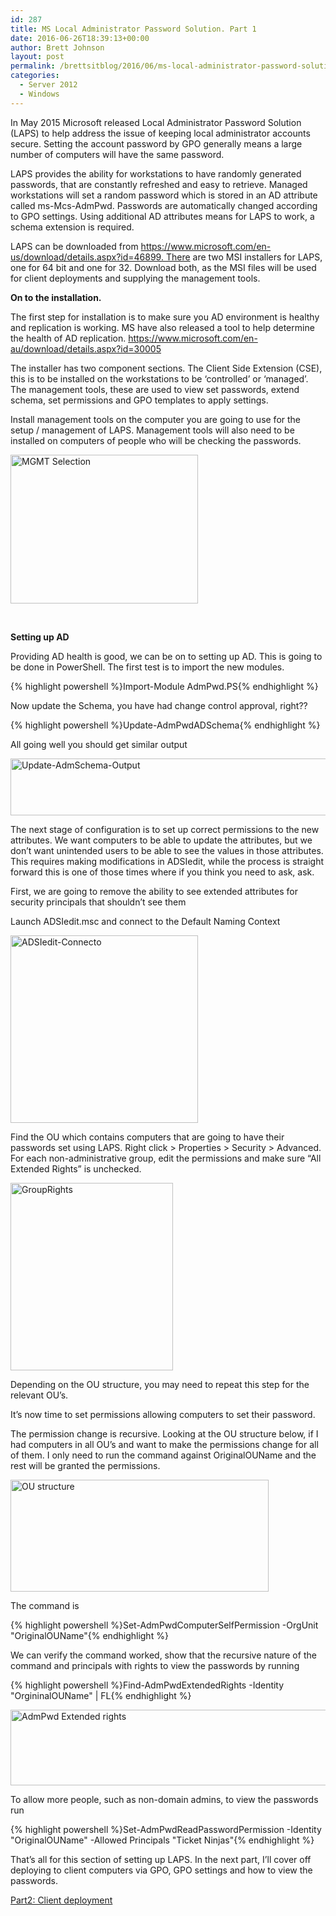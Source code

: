 ```yaml
---
id: 287
title: MS Local Administrator Password Solution. Part 1
date: 2016-06-26T18:39:13+00:00
author: Brett Johnson
layout: post
permalink: /brettsitblog/2016/06/ms-local-administrator-password-solution-part-1/
categories:
  - Server 2012
  - Windows
---
```

In May 2015 Microsoft released Local Administrator Password Solution (LAPS) to help address the issue of keeping local administrator accounts secure. Setting the account password by GPO generally means a large number of computers will have the same password.

LAPS provides the ability for workstations to have randomly generated passwords, that are constantly refreshed and easy to retrieve. Managed workstations will set a random password which is stored in an AD attribute called ms-Mcs-AdmPwd. Passwords are automatically changed according to GPO settings. Using additional AD attributes means for LAPS to work, a schema extension is required.

LAPS can be downloaded from https://www.microsoft.com/en-us/download/details.aspx?id=46899. There are two MSI installers for LAPS, one for 64 bit and one for 32. Download both, as the MSI files will be used for client deployments and supplying the management tools.

**On to the installation.**

The first step for installation is to make sure you AD environment is healthy and replication is working. MS have also released a tool to help determine the health of AD replication. https://www.microsoft.com/en-au/download/details.aspx?id=30005

The installer has two component sections. The Client Side Extension (CSE), this is to be installed on the workstations to be &#8216;controlled&#8217; or &#8216;managed&#8217;. The management tools, these are used to view set passwords, extend schema, set permissions and GPO templates to apply settings.

Install management tools on the computer you are going to use for the setup / management of LAPS. Management tools will also need to be installed on computers of people who will be checking the passwords.

[<img class="size-medium wp-image-291 alignnone" src="https://sdbrett.com/BrettsITBlog/wp-content/uploads/2016/06/MGMT-Selection-300x238.png" alt="MGMT Selection" width="300" height="238" srcset="https://sdbrett.com/assets/images2016/06/MGMT-Selection-300x238.png 300w, https://sdbrett.com/assets/images2016/06/MGMT-Selection.png 507w" sizes="(max-width: 300px) 100vw, 300px" />](https://sdbrett.com/BrettsITBlog/wp-content/uploads/2016/06/MGMT-Selection.png)

&nbsp;

**Setting up AD**

Providing AD health is good, we can be on to setting up AD. This is going to be done in PowerShell. The first test is to import the new modules.

{% highlight powershell %}Import-Module AdmPwd.PS{% endhighlight %}

Now update the Schema, you have had change control approval, right??

{% highlight powershell %}Update-AdmPwdADSchema{% endhighlight %}

All going well you should get similar output

[<img class="wp-image-294 alignnone" src="https://sdbrett.com/BrettsITBlog/wp-content/uploads/2016/06/Update-AdmSchema-Output-300x36.png" alt="Update-AdmSchema-Output" width="758" height="91" srcset="https://sdbrett.com/assets/images2016/06/Update-AdmSchema-Output-300x36.png 300w, https://sdbrett.com/assets/images2016/06/Update-AdmSchema-Output.png 684w" sizes="(max-width: 758px) 100vw, 758px" />](https://sdbrett.com/BrettsITBlog/wp-content/uploads/2016/06/Update-AdmSchema-Output.png)

The next stage of configuration is to set up correct permissions to the new attributes. We want computers to be able to update the attributes, but we don&#8217;t want unintended users to be able to see the values in those attributes. This requires making modifications in ADSIedit, while the process is straight forward this is one of those times where if you think you need to ask, ask.

First, we are going to remove the ability to see extended attributes for security principals that shouldn&#8217;t see them

Launch ADSIedit.msc and connect to the Default Naming Context

[<img class="alignnone wp-image-289 size-medium" src="https://sdbrett.com/BrettsITBlog/wp-content/uploads/2016/06/ADSIedit-Connecto-300x300.png" alt="ADSIedit-Connecto" width="300" height="300" srcset="https://sdbrett.com/assets/images2016/06/ADSIedit-Connecto-300x300.png 300w, https://sdbrett.com/assets/images2016/06/ADSIedit-Connecto-150x150.png 150w, https://sdbrett.com/assets/images2016/06/ADSIedit-Connecto.png 395w" sizes="(max-width: 300px) 100vw, 300px" />](https://sdbrett.com/BrettsITBlog/wp-content/uploads/2016/06/ADSIedit-Connecto.png)

Find the OU which contains computers that are going to have their passwords set using LAPS. Right click > Properties > Security > Advanced. For each non-administrative group, edit the permissions and make sure &#8220;All Extended Rights&#8221; is unchecked.

[<img class="alignnone size-medium wp-image-290" src="https://sdbrett.com/BrettsITBlog/wp-content/uploads/2016/06/GroupRights-260x300.png" alt="GroupRights" width="260" height="300" srcset="https://sdbrett.com/assets/images2016/06/GroupRights-260x300.png 260w, https://sdbrett.com/assets/images2016/06/GroupRights.png 431w" sizes="(max-width: 260px) 100vw, 260px" />](https://sdbrett.com/BrettsITBlog/wp-content/uploads/2016/06/GroupRights.png)

Depending on the OU structure, you may need to repeat this step for the relevant OU&#8217;s.

It&#8217;s now time to set permissions allowing computers to set their password.

The permission change is recursive. Looking at the OU structure below, if I had computers in all OU&#8217;s and want to make the permissions change for all of them. I only need to run the command against OriginalOUName and the rest will be granted the permissions.

[<img class="alignnone wp-image-292" src="https://sdbrett.com/BrettsITBlog/wp-content/uploads/2016/06/OU-structure.png" alt="OU structure" width="413" height="179" />](https://sdbrett.com/BrettsITBlog/wp-content/uploads/2016/06/OU-structure.png)

The command is

{% highlight powershell %}Set-AdmPwdComputerSelfPermission -OrgUnit "OriginalOUName"{% endhighlight %}

We can verify the command worked, show that the recursive nature of the command and principals with rights to view the passwords by running

{% highlight powershell %}Find-AdmPwdExtendedRights -Identity "OrgininalOUName" | FL{% endhighlight %}

[<img class="alignnone wp-image-295" src="https://sdbrett.com/BrettsITBlog/wp-content/uploads/2016/06/AdmPwd-Extended-rights-300x67.png" alt="AdmPwd Extended rights" width="542" height="121" srcset="https://sdbrett.com/assets/images2016/06/AdmPwd-Extended-rights-300x67.png 300w, https://sdbrett.com/assets/images2016/06/AdmPwd-Extended-rights-768x172.png 768w, https://sdbrett.com/assets/images2016/06/AdmPwd-Extended-rights.png 840w" sizes="(max-width: 542px) 100vw, 542px" />](https://sdbrett.com/BrettsITBlog/wp-content/uploads/2016/06/AdmPwd-Extended-rights.png)

To allow more people, such as non-domain admins, to view the passwords run

{% highlight powershell %}Set-AdmPwdReadPasswordPermission -Identity "OriginalOUName" -Allowed Principals "Ticket Ninjas"{% endhighlight %}

That&#8217;s all for this section of setting up LAPS. In the next part, I&#8217;ll cover off deploying to client computers via GPO, GPO settings and how to view the passwords.

[Part2: Client deployment](https://sdbrett.com/BrettsITBlog/2016/08/ms-local-administrator-password-solution-part-2/)